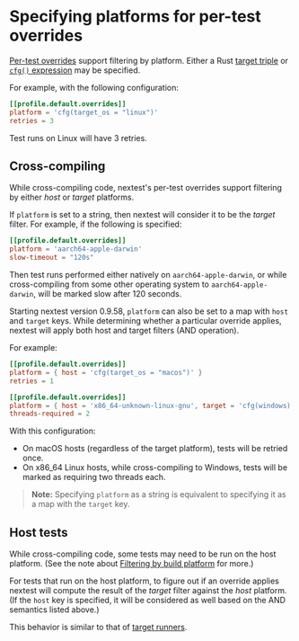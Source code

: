 # Specifying platforms for per-test overrides

[Per-test overrides](per-test-overrides.md) support filtering by platform. Either a Rust [target triple](https://doc.rust-lang.org/beta/rustc/platform-support.html#platform-support) or [`cfg()` expression](https://doc.rust-lang.org/reference/conditional-compilation.html) may be specified.

For example, with the following configuration:

```toml
[[profile.default.overrides]]
platform = 'cfg(target_os = "linux")'
retries = 3
```

Test runs on Linux will have 3 retries.

## Cross-compiling

While cross-compiling code, nextest's per-test overrides support filtering by either *host* or *target* platforms.

If `platform` is set to a string, then nextest will consider it to be the *target* filter. For example, if the following is specified:

```toml
[[profile.default.overrides]]
platform = 'aarch64-apple-darwin'
slow-timeout = "120s"
```

Then test runs performed either natively on `aarch64-apple-darwin`, or while cross-compiling from some other operating system to `aarch64-apple-darwin`, will be marked slow after 120 seconds.

Starting nextest version 0.9.58, `platform` can also be set to a map with `host` and `target` keys. While determining whether a particular override applies, nextest will apply both host and target filters (AND operation).

For example:

```toml
[[profile.default.overrides]]
platform = { host = 'cfg(target_os = "macos")' }
retries = 1

[[profile.default.overrides]]
platform = { host = 'x86_64-unknown-linux-gnu', target = 'cfg(windows)' }
threads-required = 2
```

With this configuration:

* On macOS hosts (regardless of the target platform), tests will be retried once.
* On x86_64 Linux hosts, while cross-compiling to Windows, tests will be marked as requiring two threads each.

> **Note:** Specifying `platform` as a string is equivalent to specifying it as a map with the `target` key.

## Host tests

While cross-compiling code, some tests may need to be run on the host platform. (See the note about [Filtering by build platform](running.md#filtering-by-build-platform) for more.)

For tests that run on the host platform, to figure out if an override applies nextest will compute the result of the *target* filter against the *host* platform. (If the `host` key is specified, it will be considered as well based on the AND semantics listed above.)

This behavior is similar to that of [target runners](target-runners.md#cross-compiling).
